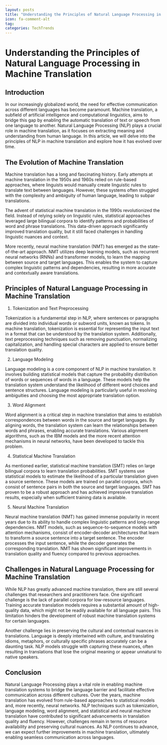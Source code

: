 ```yaml
---
layout: posts
title: "Understanding the Principles of Natural Language Processing in Machine Translation"
icon: fa-comment-alt
tag:      
categories: TechTrends
---
```



# Understanding the Principles of Natural Language Processing in Machine Translation

## Introduction

In our increasingly globalized world, the need for effective communication across different languages has become paramount. Machine translation, a subfield of artificial intelligence and computational linguistics, aims to bridge this gap by enabling the automatic translation of text or speech from one language to another. Natural Language Processing (NLP) plays a crucial role in machine translation, as it focuses on extracting meaning and understanding from human language. In this article, we will delve into the principles of NLP in machine translation and explore how it has evolved over time.

## The Evolution of Machine Translation

Machine translation has a long and fascinating history. Early attempts at machine translation in the 1950s and 1960s relied on rule-based approaches, where linguists would manually create linguistic rules to translate text between languages. However, these systems often struggled with the complexity and ambiguity of human language, leading to subpar translations.

The advent of statistical machine translation in the 1990s revolutionized the field. Instead of relying solely on linguistic rules, statistical approaches leveraged large bilingual corpora to identify patterns and probabilities of word and phrase translations. This data-driven approach significantly improved translation quality, but it still faced challenges in handling linguistic nuances and context.

More recently, neural machine translation (NMT) has emerged as the state-of-the-art approach. NMT utilizes deep learning models, such as recurrent neural networks (RNNs) and transformer models, to learn the mapping between source and target languages. This enables the system to capture complex linguistic patterns and dependencies, resulting in more accurate and contextually aware translations.

## Principles of Natural Language Processing in Machine Translation

1. Tokenization and Text Preprocessing

Tokenization is a fundamental step in NLP, where sentences or paragraphs are divided into individual words or subword units, known as tokens. In machine translation, tokenization is essential for representing the input text in a format that can be understood by the translation system. Additionally, text preprocessing techniques such as removing punctuation, normalizing capitalization, and handling special characters are applied to ensure better translation quality.

2. Language Modeling

Language modeling is a core component of NLP in machine translation. It involves building statistical models that capture the probability distribution of words or sequences of words in a language. These models help the translation system understand the likelihood of different word choices and sentence structures. Language modeling is particularly useful in resolving ambiguities and choosing the most appropriate translation option.

3. Word Alignment

Word alignment is a critical step in machine translation that aims to establish correspondences between words in the source and target languages. By aligning words, the translation system can learn the relationships between words and phrases, enabling accurate translations. Various alignment algorithms, such as the IBM models and the more recent attention mechanisms in neural networks, have been developed to tackle this problem.

4. Statistical Machine Translation

As mentioned earlier, statistical machine translation (SMT) relies on large bilingual corpora to learn translation probabilities. SMT systems use statistical models to estimate the likelihood of a particular translation given a source sentence. These models are trained on parallel corpora, which consist of sentence pairs in both the source and target languages. SMT has proven to be a robust approach and has achieved impressive translation results, especially when sufficient training data is available.

5. Neural Machine Translation

Neural machine translation (NMT) has gained immense popularity in recent years due to its ability to handle complex linguistic patterns and long-range dependencies. NMT models, such as sequence-to-sequence models with attention mechanisms, consist of encoder-decoder architectures that learn to transform a source sentence into a target sentence. The encoder processes the input sentence, while the decoder generates the corresponding translation. NMT has shown significant improvements in translation quality and fluency compared to previous approaches.

## Challenges in Natural Language Processing for Machine Translation

While NLP has greatly advanced machine translation, there are still several challenges that researchers and practitioners face. One significant challenge is the lack of parallel corpora for low-resource languages. Training accurate translation models requires a substantial amount of high-quality data, which might not be readily available for all language pairs. This limitation hinders the development of robust machine translation systems for certain languages.

Another challenge lies in preserving the cultural and contextual nuances in translations. Language is deeply intertwined with culture, and translating idioms, metaphors, or culturally specific phrases accurately can be a daunting task. NLP models struggle with capturing these nuances, often resulting in translations that lose the original meaning or appear unnatural to native speakers.

## Conclusion

Natural Language Processing plays a vital role in enabling machine translation systems to bridge the language barrier and facilitate effective communication across different cultures. Over the years, machine translation has evolved from rule-based approaches to statistical models and, more recently, neural networks. NLP techniques such as tokenization, language modeling, word alignment, and statistical and neural machine translation have contributed to significant advancements in translation quality and fluency. However, challenges remain in terms of resource availability and preserving cultural nuances. As NLP continues to advance, we can expect further improvements in machine translation, ultimately enabling seamless communication across languages.